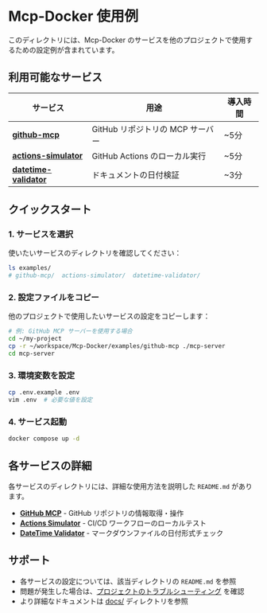 # Mcp-Docker 使用例

このディレクトリには、Mcp-Docker のサービスを他のプロジェクトで使用するための設定例が含まれています。

## 利用可能なサービス

| サービス | 用途 | 導入時間 |
|---------|------|---------|
| **[github-mcp](./github-mcp/)** | GitHub リポジトリの MCP サーバー | ~5分 |
| **[actions-simulator](./actions-simulator/)** | GitHub Actions のローカル実行 | ~5分 |
| **[datetime-validator](./datetime-validator/)** | ドキュメントの日付検証 | ~3分 |

## クイックスタート

### 1. サービスを選択

使いたいサービスのディレクトリを確認してください：

```bash
ls examples/
# github-mcp/  actions-simulator/  datetime-validator/
```

### 2. 設定ファイルをコピー

他のプロジェクトで使用したいサービスの設定をコピーします：

```bash
# 例: GitHub MCP サーバーを使用する場合
cd ~/my-project
cp -r ~/workspace/Mcp-Docker/examples/github-mcp ./mcp-server
cd mcp-server
```

### 3. 環境変数を設定

```bash
cp .env.example .env
vim .env  # 必要な値を設定
```

### 4. サービス起動

```bash
docker compose up -d
```

## 各サービスの詳細

各サービスのディレクトリには、詳細な使用方法を説明した `README.md` があります。

- **[GitHub MCP](./github-mcp/README.md)** - GitHub リポジトリの情報取得・操作
- **[Actions Simulator](./actions-simulator/README.md)** - CI/CD ワークフローのローカルテスト
- **[DateTime Validator](./datetime-validator/README.md)** - マークダウンファイルの日付形式チェック

## サポート

- 各サービスの設定については、該当ディレクトリの `README.md` を参照
- 問題が発生した場合は、[プロジェクトのトラブルシューティング](../docs/TROUBLESHOOTING.md) を確認
- より詳細なドキュメントは [docs/](../docs/) ディレクトリを参照
